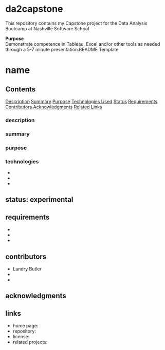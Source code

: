 # da2capstone
This repository contains my Capstone project for the Data Analysis Bootcamp at Nashville Software School

<p><strong>Purpose</strong><br>
Demonstrate competence in Tableau, Excel and/or other tools as needed through a 5-7 minute presentation.README	Template

# name

## Contents
[Description](#description)
[Summary](##summary)
[Purpose](##purpose)
[Technologies Used](##technologies)
[Status](#status)
[Requirements](#requirements)
[Contributors](#contributors)
[Acknowledgments](#acknowledgments)
[Related Links](#links)


### description

### summary

### purpose

### technologies
- 
- 
- 

## status: experimental

## requirements
- 
- 
- 

## contributors
- Landry Butler
- 
- 

## acknowledgments

## links
- home page: 
- repository: 
- license: 
- related projects: 

